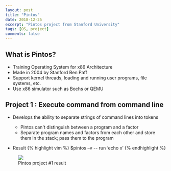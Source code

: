 ```yaml
---
layout: post
title: "Pintos"
date: 2018-12-25
excerpt: "Pintos project from Stanford University"
tags: [OS, project]
comments: false
---
```


## What is Pintos?

* Training Operating System for x86 Architecture
* Made in 2004 by Stanford Ben Paff
* Support kernel threads, loading and running user programs, file systems, etc.
* Use x86 simulator such as Bochs or QEMU

## Project 1 : Execute command from command line

* Develops the ability to separate strings of command lines into tokens
  - Pintos can't distinguish between a program and a factor
  - Separate program names and factors from each other and store them in the stack; pass them to the program

* Result
{% highlight vim %}
$pintos –v -- run ‘echo x’
{% endhighlight %}
<figure>
	<img src="https://leehuhlee.github.io/assets/img/posts/pintos/project1_result.jpg">
	<figcaption>Pintos project #1 result</figcaption>
</figure>